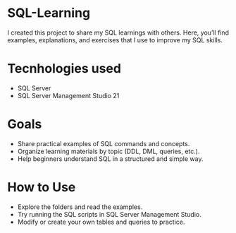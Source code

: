 # SQL-Learning
I created this project to share my SQL learnings with others.
Here, you’ll find examples, explanations, and exercises that I use to improve my SQL skills.
# Tecnhologies used
- SQL Server
- SQL Server Management Studio 21
# Goals
- Share practical examples of SQL commands and concepts.
- Organize learning materials by topic (DDL, DML, queries, etc.).
- Help beginners understand SQL in a structured and simple way.
# How to Use
- Explore the folders and read the examples.
- Try running the SQL scripts in SQL Server Management Studio.
- Modify or create your own tables and queries to practice.
